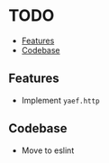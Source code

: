 # TODO

+ [Features](#features)
+ [Codebase](#codebase)

## Features

- Implement `yaef.http`

## Codebase

- Move to eslint

